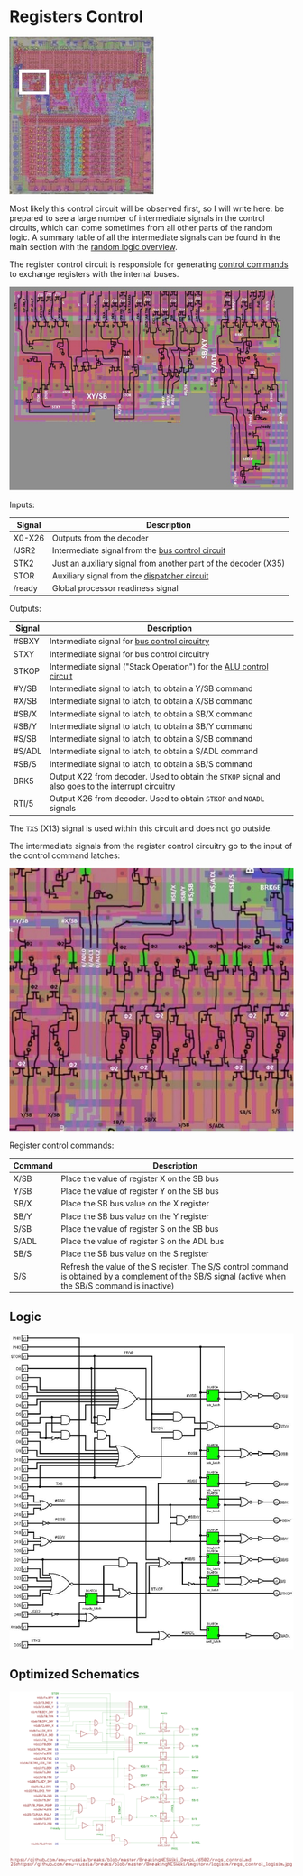 # Registers Control

![6502_locator_regs_control](/BreakingNESWiki/imgstore/6502/6502_locator_regs_control.jpg)

Most likely this control circuit will be observed first, so I will write here: be prepared to see a large number of intermediate signals in the control circuits, which can come sometimes from all other parts of the random logic. A summary table of all the intermediate signals can be found in the main section with the [random logic overview](random_logic.md).

The register control circuit is responsible for generating [control commands](context_control.md) to exchange registers with the internal buses.

![regs_control](/BreakingNESWiki/imgstore/6502/regs_control.jpg)

Inputs:

|Signal|Description|
|---|---|
|X0-X26|Outputs from the decoder|
|/JSR2|Intermediate signal from the [bus control circuit](bus_control.md)|
|STK2|Just an auxiliary signal from another part of the decoder (X35)|
|STOR|Auxiliary signal from the [dispatcher circuit](dispatch.md)|
|/ready|Global processor readiness signal|

Outputs:

|Signal|Description|
|---|---|
|#SBXY|Intermediate signal for [bus control circuitry](bus_control.md)|
|STXY|Intermediate signal for bus control circuitry|
|STKOP|Intermediate signal ("Stack Operation") for the [ALU control circuit](alu_control.md)|
|#Y/SB|Intermediate signal to latch, to obtain a Y/SB command|
|#X/SB|Intermediate signal to latch, to obtain a X/SB command|
|#SB/X|Intermediate signal to latch, to obtain a SB/X command|
|#SB/Y|Intermediate signal to latch, to obtain a SB/Y command|
|#S/SB|Intermediate signal to latch, to obtain a S/SB command|
|#S/ADL|Intermediate signal to latch, to obtain a S/ADL command|
|#SB/S|Intermediate signal to latch, to obtain a SB/S command|
|BRK5|Output X22 from decoder. Used to obtain the `STKOP` signal and also goes to the [interrupt circuitry](interrupts.md)|
|RTI/5|Output X26 from decoder. Used to obtain `STKOP` and `NOADL` signals|

The `TXS` (X13) signal is used within this circuit and does not go outside.

The intermediate signals from the register control circuitry go to the input of the control command latches:

![regs_control_commands_tran](/BreakingNESWiki/imgstore/6502/regs_control_commands_tran.jpg)

Register control commands:

|Command|Description|
|---|---|
|X/SB|Place the value of register X on the SB bus|
|Y/SB|Place the value of register Y on the SB bus|
|SB/X|Place the SB bus value on the X register|
|SB/Y|Place the SB bus value on the Y register|
|S/SB|Place the value of register S on the SB bus|
|S/ADL|Place the value of register S on the ADL bus|
|SB/S|Place the SB bus value on the S register|
|S/S|Refresh the value of the S register. The S/S control command is obtained by a complement of the SB/S signal (active when the SB/S command is inactive)|

## Logic

![regs_control_logisim](/BreakingNESWiki/imgstore/logisim/regs_control_logisim.jpg)

## Optimized Schematics

![26_regs_control_logisim](/BreakingNESWiki/imgstore/6502/ttlworks/26_regs_control_logisim.png)
